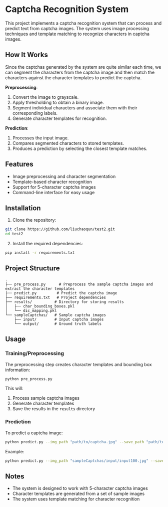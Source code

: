 # Captcha Recognition System

This project implements a captcha recognition system that can process and predict text from captcha images. The system uses image processing techniques and template matching to recognize characters in captcha images.

## How It Works
Since the captchas generated by the system are quite similar each time, we can segment the characters from the captcha image and then match the characters against the character templates to predict the captcha.

**Preprocessing**:
   1. Convert the image to grayscale.
   2. Apply thresholding to obtain a binary image.
   3. Segment individual characters and associate them with their corresponding labels.
   4. Generate character templates for recognition.

**Prediction**:
   1. Processes the input image.
   2. Compares segmented characters to stored templates.
   3. Produces a prediction by selecting the closest template matches.

## Features

- Image preprocessing and character segmentation
- Template-based character recognition
- Support for 5-character captcha images
- Command-line interface for easy usage

## Installation

1. Clone the repository:
```bash
git clone https://github.com/liuchaoqun/test2.git
cd test2
```

2. Install the required dependencies:
```bash
pip install -r requirements.txt
```

## Project Structure

```
.
├── pre_process.py      # Preprocess the sample captcha images and extract the character templates
├── predict.py         # Predict the captcha image
├── requirements.txt   # Project dependencies
├── results/          # Directory for storing results
│   ├── char_bounding_boxes.pkl
│   └── dic_mapping.pkl
└── sampleCaptchas/   # Sample captcha images
    ├── input/        # Input captcha images
    └── output/       # Ground truth labels
```

## Usage

### Training/Preprocessing

The preprocessing step creates character templates and bounding box information:

```bash
python pre_process.py
```

This will:
1. Process sample captcha images
2. Generate character templates
3. Save the results in the `results` directory

### Prediction

To predict a captcha image:

```bash
python predict.py --img_path "path/to/captcha.jpg" --save_path "path/to/output.txt"
```

Example:
```bash
python predict.py --img_path "sampleCaptchas/input/input100.jpg" --save_path "results/output100.txt"
```

## Notes

- The system is designed to work with 5-character captcha images
- Character templates are generated from a set of sample images
- The system uses template matching for character recognition
